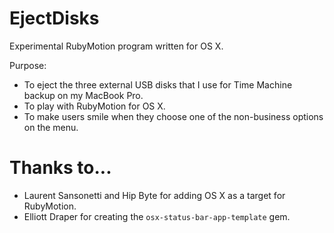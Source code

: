 EjectDisks
===

Experimental RubyMotion program written for OS X.

Purpose: 

* To eject the three external USB disks that I use for Time Machine backup on my MacBook Pro.
* To play with RubyMotion for OS X.
* To make users smile when they choose one of the non-business options on the menu.

Thanks to...
==

* Laurent Sansonetti and Hip Byte for adding OS X as a target for RubyMotion.
* Elliott Draper for creating the `osx-status-bar-app-template` gem.




